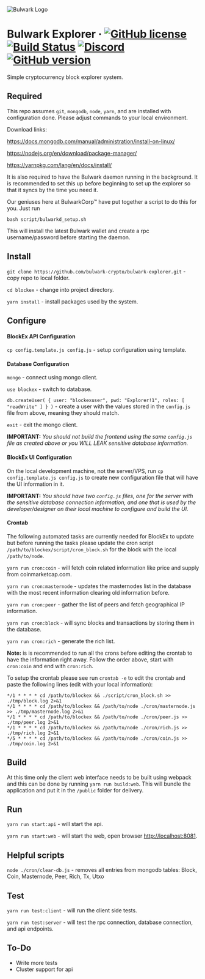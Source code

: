 ![Bulwark Logo](https://bulwarkcrypto.com/wp-content/uploads/2018/04/blockexplorer.svg)

Bulwark Explorer
&middot;
[![GitHub license](https://img.shields.io/github/license/bulwark-crypto/bulwark-explorer.svg)](https://github.com/bulwark-crypto/bulwark-explorer/blob/master/COPYING) [![Build Status](https://travis-ci.org/bulwark-crypto/bulwark-explorer.svg?branch=master)](https://travis-ci.org/bulwark-crypto/bulwark-explorer) [![Discord](https://img.shields.io/discord/374271866308919296.svg)](https://discord.me/bulwarkcrypto) [![GitHub version](https://badge.fury.io/gh/bulwark-crypto%2Fbulwark-explorer.svg)](https://badge.fury.io/gh/bulwark-crypto%2Fbulwark-explorer)
=====

Simple cryptocurrency block explorer system.

## Required
This repo assumes `git`, `mongodb`, `node`, `yarn`, and are installed with configuration done.  Please adjust commands to your local environment. 

Download links:

https://docs.mongodb.com/manual/administration/install-on-linux/

https://nodejs.org/en/download/package-manager/

https://yarnpkg.com/lang/en/docs/install/

It is also required to have the Bulwark daemon running in the background. It is recommended to set this up before beginning to set up the explorer so that it syncs by the time you need it.

Our geniuses here at BulwarkCorp™ have put together a script to do this for you. Just run

`bash script/bulwarkd_setup.sh`

This will install the latest Bulwark wallet and create a rpc username/password before starting the daemon.

## Install
`git clone https://github.com/bulwark-crypto/bulwark-explorer.git` - copy repo to local folder.

`cd blockex` - change into project directory.

`yarn install` - install packages used by the system.

## Configure
#### BlockEx API Configuration
`cp config.template.js config.js` - setup configuration using template.

#### Database Configuration
`mongo` - connect using mongo client.

`use blockex` - switch to database.

`db.createUser( { user: "blockexuser", pwd: "Explorer!1", roles: [ "readWrite" ] } )` - create a user with the values stored in the `config.js` file from above, meaning they should match.

`exit` - exit the mongo client.

__IMPORTANT:__ _You should not build the frontend using the same `config.js` file as created above or  you WILL LEAK sensitive database information._

#### BlockEx UI Configuration
On the local development machine, not the server/VPS, run `cp config.template.js config.js` to create new configuration file that will have the UI information in it.  

__IMPORTANT:__ _You should have two `config.js` files, one for the server with the sensitive database connection information, and one that is used by the developer/designer on their local machine to configure and build the UI._

#### Crontab
The following automated tasks are currently needed for BlockEx to update but before running the tasks please update the cron script `/path/to/blockex/script/cron_block.sh` for the block with the local `/path/to/node`.

`yarn run cron:coin` - will fetch coin related information like price and supply from coinmarketcap.com.

`yarn run cron:masternode` - updates the masternodes list in the database with the most recent information clearing old information before.

`yarn run cron:peer` - gather the list of peers and fetch geographical IP information.

`yarn run cron:block` - will sync blocks and transactions by storing them in the database.

`yarn run cron:rich` - generate the rich list.

__Note:__ is is recommended to run all the crons before editing the crontab to have the information right away.  Follow the order above, start with `cron:coin` and end with `cron:rich`.

To setup the crontab please see run `crontab -e` to edit the crontab and paste the following lines (edit with your local information):
```
*/1 * * * * cd /path/to/blockex && ./script/cron_block.sh >> ./tmp/block.log 2>&1
*/1 * * * * cd /path/to/blockex && /path/to/node ./cron/masternode.js >> ./tmp/masternode.log 2>&1
*/1 * * * * cd /path/to/blockex && /path/to/node ./cron/peer.js >> ./tmp/peer.log 2>&1
*/1 * * * * cd /path/to/blockex && /path/to/node ./cron/rich.js >> ./tmp/rich.log 2>&1
*/5 * * * * cd /path/to/blockex && /path/to/node ./cron/coin.js >> ./tmp/coin.log 2>&1
```

## Build
At this time only the client web interface needs to be built using webpack and this can be done by running `yarn run build:web`.  This will bundle the application and put it in the `/public` folder for delivery.

## Run
`yarn run start:api` - will start the api.

`yarn run start:web` - will start the web, open browser [http://localhost:8081](http://localhost:8081).

## Helpful scripts
`node ./cron/clear-db.js` - removes all entries from mongodb tables: Block, Coin, Masternode, Peer, Rich, Tx, Utxo

## Test
`yarn run test:client` - will run the client side tests.

`yarn run test:server` - will test the rpc connection, database connection, and api endpoints.

## To-Do
- Write more tests
- Cluster support for api
